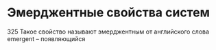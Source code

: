 # Эмерджентные свойства систем

325 Такое свойство называют эмерджентным от английского слова emergent – появляющийся
